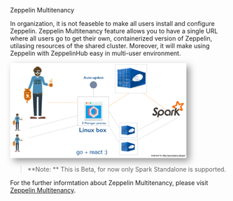 <font class="header">Zeppelin Multitenancy</font>

In organization, it is not feaseble to make all users install and configure Zeppelin.
Zeppelin Multitenancy feature allows you to have a single URL where all users go to get their own, containerized version of Zeppelin, utilasing resources of the shared cluster. Moreover, it will make using Zeppelin with ZeppelinHub easy in multi-user environment.

<img src="../img/zeppelin_multitenancy.png" width="80%" height="80%" style="box-shadow: 7px 7px 15px #999999;"/>

> **Note: ** This is Beta, for now only Spark Standalone is supported. 

For the further informtation about Zeppelin Multitenancy, please visit [Zeppelin Multitenancy](https://github.com/NFLabs/z-manager/tree/master/multitenancy).


